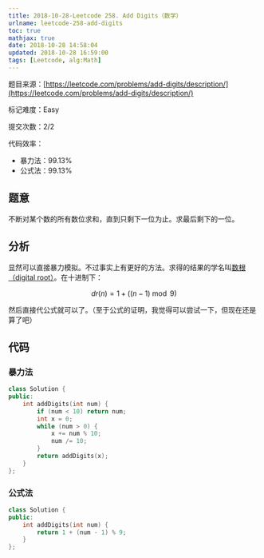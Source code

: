 ```yaml
---
title: 2018-10-28-Leetcode 258. Add Digits（数学）
urlname: leetcode-258-add-digits
toc: true
mathjax: true
date: 2018-10-28 14:58:04
updated: 2018-10-28 16:59:00
tags: [Leetcode, alg:Math]
---
```


题目来源：[https://leetcode.com/problems/add-digits/description/](https://leetcode.com/problems/add-digits/description/)

标记难度：Easy

提交次数：2/2

代码效率：

* 暴力法：99.13%
* 公式法：99.13%

## 题意

不断对某个数的所有数位求和，直到只剩下一位为止。求最后剩下的一位。

## 分析

显然可以直接暴力模拟。不过事实上有更好的方法。求得的结果的学名叫[数根（digital root）](https://en.wikipedia.org/wiki/Digital_root#Congruence_formula)。在十进制下：

$$dr(n) = 1 + ((n-1) \bmod 9)$$

然后直接代公式就可以了。（至于公式的证明，我觉得可以尝试一下，但现在还是算了吧）

## 代码

### 暴力法

```cpp
class Solution {
public:
    int addDigits(int num) {
        if (num < 10) return num;
        int x = 0;
        while (num > 0) {
            x += num % 10;
            num /= 10;
        }
        return addDigits(x);
    }
};
```

### 公式法

```cpp
class Solution {
public:
    int addDigits(int num) {
        return 1 + (num - 1) % 9;
    }
};
```
